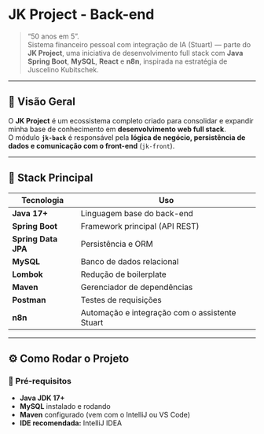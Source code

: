 # JK Project - Back-end
> “50 anos em 5”.  
> Sistema financeiro pessoal com integração de IA (Stuart) — parte do **JK Project**, uma iniciativa de desenvolvimento full stack com **Java Spring Boot**, **MySQL**, **React** e **n8n**, inspirada na estratégia de Juscelino Kubitschek.

---

## 🚀 Visão Geral

O **JK Project** é um ecossistema completo criado para consolidar e expandir minha base de conhecimento em **desenvolvimento web full stack**.  
O módulo **`jk-back`** é responsável pela **lógica de negócio, persistência de dados e comunicação com o front-end** (`jk-front`).

---

## 🧱 Stack Principal

| Tecnologia | Uso |
|-------------|-----|
| **Java 17+** | Linguagem base do back-end |
| **Spring Boot** | Framework principal (API REST) |
| **Spring Data JPA** | Persistência e ORM |
| **MySQL** | Banco de dados relacional |
| **Lombok** | Redução de boilerplate |
| **Maven** | Gerenciador de dependências |
| **Postman** | Testes de requisições |
| **n8n** | Automação e integração com o assistente Stuart |

---

## ⚙️ Como Rodar o Projeto

### 🔧 Pré-requisitos
- **Java JDK 17+**
- **MySQL** instalado e rodando
- **Maven** configurado (vem com o IntelliJ ou VS Code)
- **IDE recomendada:** IntelliJ IDEA
